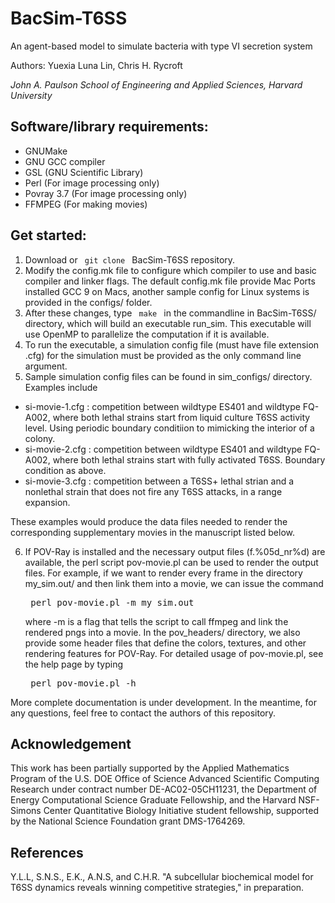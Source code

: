 # BacSim-T6SS
An agent-based model to simulate bacteria with type VI secretion system

Authors: Yuexia Luna Lin, Chris H. Rycroft

_John A. Paulson School of Engineering and Applied Sciences, Harvard University_
## Software/library requirements:

- GNUMake
- GNU GCC compiler
- GSL (GNU Scientific Library)
- Perl         (For image processing only)
- Povray 3.7   (For image processing only)
- FFMPEG       (For making movies)

## Get started:
1. Download or <code> git clone </code> BacSim-T6SS repository.
2. Modify the config.mk file to configure which compiler to use and basic compiler and linker flags. The default config.mk file provide Mac Ports installed GCC 9 on Macs, another sample config for Linux systems is provided in the configs/ folder.
3. After these changes, type <code> make </code> in the commandline in BacSim-T6SS/ directory, which will build an executable run_sim. This executable will use OpenMP to parallelize the computation if it is available.
4. To run the executable, a simulation config file (must have file extension .cfg) for the simulation must be provided as the only command line argument.
5. Sample simulation config files can be found in sim_configs/ directory. Examples include
 * si-movie-1.cfg : competition between wildtype ES401 and wildtype FQ-A002, where both lethal strains start from liquid culture T6SS activity level. Using periodic boundary conditiion to mimicking the interior of a colony.
 * si-movie-2.cfg : competition between wildtype ES401 and wildtype FQ-A002, where both lethal strains start with fully activated T6SS. Boundary condition as above.
 * si-movie-3.cfg : competition between a T6SS+ lethal strian and a nonlethal strain that does not fire any T6SS attacks, in a range expansion.
 
These examples would produce the data files needed to render the corresponding supplementary movies in the manuscript listed below.

6. If POV-Ray is installed and the necessary output files (f.%05d_nr%d) are available, the perl script pov-movie.pl can be used to render the output files.
For example, if we want to render every frame in the directory my_sim.out/ and then link them into a movie, we can issue the command <pre> perl pov-movie.pl -m my_sim.out</pre> where -m is a flag that tells the script to call ffmpeg and link the rendered pngs into a movie.
In the pov_headers/ directory, we also provide some header files that define the colors, textures, and other rendering features for POV-Ray. For detailed usage of pov-movie.pl, see the help page by typing <pre> perl pov-movie.pl -h </pre>

More complete documentation is under development.
In the meantime, for any questions, feel free to contact the authors of this repository.

## Acknowledgement
This work has been partially supported by the Applied Mathematics Program of the U.S. DOE Office of Science Advanced Scientific Computing Research under contract number DE-AC02-05CH11231, the Department of Energy Computational Science Graduate Fellowship, and the Harvard NSF-Simons Center Quantitative Biology Initiative student fellowship, supported by the National Science Foundation grant DMS-1764269.

## References
Y.L.L, S.N.S., E.K., A.N.S, and C.H.R. "A subcellular biochemical model for T6SS dynamics reveals winning competitive strategies," in preparation.

